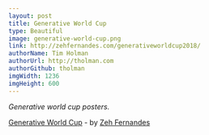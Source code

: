 ```yaml
---
layout: post
title: Generative World Cup
type: Beautiful
image: generative-world-cup.png
link: http://zehfernandes.com/generativeworldcup2018/
authorName: Tim Holman
authorUrl: http://tholman.com
authorGithub: tholman
imgWidth: 1236
imgHeight: 600
---
```


_Generative world cup posters._

[Generative World Cup](http://zehfernandes.com/generativeworldcup2018/) - by [Zeh Fernandes](http://zehfernandes.com/)
